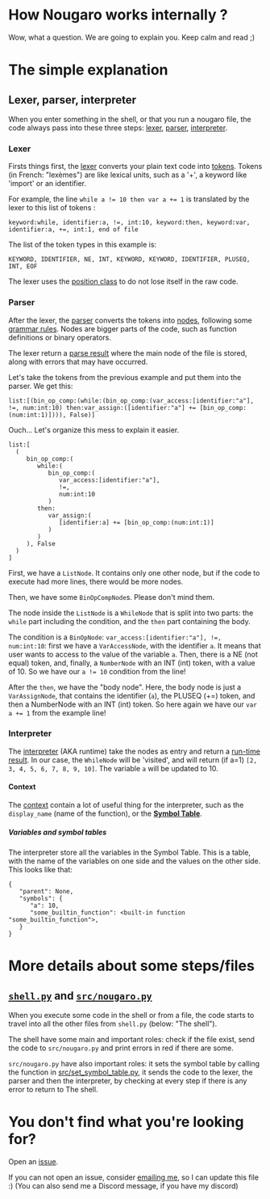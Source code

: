 # How Nougaro works internally ?
 Wow, what a question. We are going to explain you. Keep calm and read ;)
 
# The simple explanation
## Lexer, parser, interpreter
 When you enter something in the shell, or that you run a nougaro file, the code always pass into these three steps: [lexer](#Lexer), [parser](#Parser), [interpreter](#Interpreter).

### Lexer
 Firsts things first, the [lexer](src/lexer/lexer.py) converts your plain text code into [tokens](src/lexer/token_types.py). Tokens (in French: "lexèmes") are like lexical units, such as a '+', a keyword like 'import' or an identifier.

 For example, the line `while a != 10 then var a += 1` is translated by the lexer to this list of tokens :

    keyword:while, identifier:a, !=, int:10, keyword:then, keyword:var, identifier:a, +=, int:1, end of file

 The list of the token types in this example is:

    KEYWORD, IDENTIFIER, NE, INT, KEYWORD, KEYWORD, IDENTIFIER, PLUSEQ, INT, EOF

 The lexer uses the [position class](src/lexer/position.py) to do not lose itself in the raw code.

### Parser
 After the lexer, the [parser](src/parser/parser.py) converts the tokens into [nodes](src/parser/nodes.py), following some [grammar rules](grammar.txt). Nodes are bigger parts of the code, such as function definitions or binary operators.

 The lexer return a [parse result](src/parser/parse_result.py) where the main node of the file is stored, along with errors that may have occurred.

 Let's take the tokens from the previous example and put them into the parser. We get this:

    list:[(bin_op_comp:(while:(bin_op_comp:(var_access:[identifier:"a"], !=, num:int:10) then:var_assign:([identifier:"a"] += [bin_op_comp:(num:int:1)]))), False)]

 Ouch... Let's organize this mess to explain it easier.

    list:[
      (
         bin_op_comp:(
            while:(
               bin_op_comp:(
                  var_access:[identifier:"a"],
                  !=,
                  num:int:10
               ) 
            then:
               var_assign:(
                  [identifier:a] += [bin_op_comp:(num:int:1)]
               )
            )
         ), False
      )
    ]

 First, we have a `ListNode`. It contains only one other node, but if the code to execute had more lines, there would be more nodes.

 Then, we have some `BinOpCompNode`s. Please don't mind them.
 
 The node inside the `ListNode` is a `WhileNode` that is split into two parts: the `while` part including the condition, and the `then` part containing the body.

 The condition is a `BinOpNode`: `var_access:[identifier:"a"], !=, num:int:10`: first we have a `VarAccessNode`, with the identifier `a`. It means that user wants to access to the value of the variable `a`. Then, there is a NE (not equal) token, and, finally, a `NumberNode` with an INT (int) token, with a value of 10. So we have our `a != 10` condition from the line!

 After the `then`, we have the "body node". Here, the body node is just a `VarAssignNode`, that contains the identifier (`a`), the PLUSEQ (+=) token, and then a NumberNode with an INT (int) token. So here again we have our `var a += 1` from the example line!

### Interpreter

 The [interpreter](src/runtime/interpreter.py) (AKA runtime) take the nodes as entry and return a [run-time result](src/runtime/runtime_result.py). In our case, the `WhileNode` will be 'visited', and will return (if a=1) `[2, 3, 4, 5, 6, 7, 8, 9, 10]`. The variable `a` will be updated to 10.

#### Context
 The [context](src/runtime/context.py) contain a lot of useful thing for the interpreter, such as the `display_name` (name of the function), or the [**Symbol Table**](src/runtime/symbol_table.py).

##### Variables and symbol tables
 The interpreter store all the variables in the Symbol Table. This is a table, with the name of the variables on one side and the values on the other side. This looks like that:
   
    {
       "parent": None,
       "symbols": {
          "a": 10,
          "some_builtin_function": <built-in function "some_builtin_function">,
       }
    }


# More details about some steps/files
## [`shell.py`](shell.py) and [`src/nougaro.py`](src/nougaro.py)
 When you execute some code in the shell or from a file, the code starts to travel into all the other files from `shell.py` (below: "The shell").

 The shell have some main and important roles: check if the file exist, send the code to `src/nougaro.py` and print errors in red if there are some.

 `src/nougaro.py` have also important roles: it sets the symbol table by calling the function in [src/set_symbol_table.py](src/runtime/set_symbol_table.py), it sends the code to the lexer, the parser and then the interpreter, by checking at every step if there is any error to return to The shell.

# You don't find what you're looking for?
 Open an [issue](https://github.com/jd-develop/nougaro/issues/new/choose).
 
 If you can not open an issue, consider [emailing me](mailto://jd-dev@laposte.net), so I can update this file :) (You can also send me a Discord message, if you have my discord)
